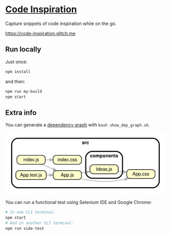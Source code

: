 # [Code Inspiration](https://code-inspiration.glitch.me)

Capture snippets of code inspiration while on the go.

<https://code-inspiration.glitch.me>

## Run locally

Just once:

```bash
npm install
```

and then:

```bash
npm run my-build
npm start
```

## Extra info

You can generate a [dependency graph](https://github.com/hchiam/learning-dependency-cruiser) with `bash show_dep_graph.sh`.

![Dependency graph.](https://github.com/hchiam/code-inspiration/blob/master/dependencygraph.svg)

You can run a functional test using Selenium IDE and Google Chrome:

```bash
# In one CLI terminal:
npm start
# And in another CLI terminal:
npm run side-test
```
